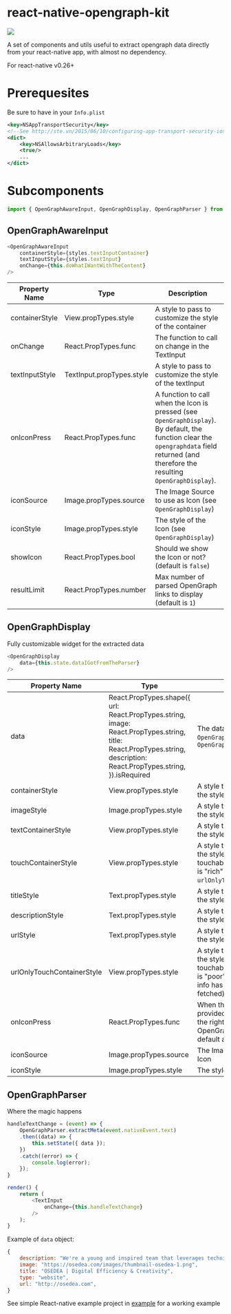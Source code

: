 # react-native-opengraph-kit

![](https://travis-ci.org/Osedea/react-native-opengraph-kit.svg?branch=master)

A set of components and utils useful to extract opengraph data directly from your react-native app, with almost no dependency.

For react-native v0.26+

# Prerequesites

Be sure to have in your `Info.plist`

```xml
<key>NSAppTransportSecurity</key>
<!--See http://ste.vn/2015/06/10/configuring-app-transport-security-ios-9-osx-10-11/ -->
<dict>
    <key>NSAllowsArbitraryLoads</key>
    <true/>
    ...
</dict>
```

# Subcomponents

```js
import { OpenGraphAwareInput, OpenGraphDisplay, OpenGraphParser } from 'react-native-opengraph-kit';
```

## OpenGraphAwareInput

```js
<OpenGraphAwareInput
    containerStyle={styles.textInputContainer}
    textInputStyle={styles.textInput}
    onChange={this.doWhatIWantWithTheContent}
/>
```

Property Name | Type | Description
--- | --- | ---
containerStyle | View.propTypes.style | A style to pass to customize the style of the container
onChange | React.PropTypes.func | The function to call on change in the TextInput
textInputStyle | TextInput.propTypes.style | A style to pass to customize the style of the textInput
onIconPress | React.PropTypes.func | A function to call when the Icon is pressed (see `OpenGraphDisplay`). By default, the function clear the `opengraphdata` field returned (and therefore the resulting `OpenGraphDisplay`).
iconSource | Image.propTypes.source | The Image Source to use as Icon (see `OpenGraphDisplay`)
iconStyle | Image.propTypes.style | The style of the Icon (see `OpenGraphDisplay`)
showIcon | React.PropTypes.bool | Should we show the Icon or not? (default is `false`)
resultLimit | React.PropTypes.number | Max number of parsed OpenGraph links to display (default is `1`)

## OpenGraphDisplay

Fully customizable widget for the extracted data

```js
<OpenGraphDisplay
    data={this.state.dataIGotFromTheParser}
/>
```

Property Name | Type | Description
--- | --- | ---
data | React.PropTypes.shape({ <br>    url: React.PropTypes.string, <br>    image: React.PropTypes.string,<br>    title: React.PropTypes.string,<br>    description: React.PropTypes.string,<br>}).isRequired | The data gotten out of the `OpenGraphAwareInput` or the `OpenGraphParser`
containerStyle | View.propTypes.style | A style to pass to customize the style of the container
imageStyle | Image.propTypes.style | A style to pass to customize the style of the image
textContainerStyle | View.propTypes.style | A style to pass to customize the style of the textContainer
touchContainerStyle | View.propTypes.style | A style to pass to customize the style of the View that is touchable when the content is "rich" (as opposed to `urlOnlyTouchContainerStyle`)
titleStyle | Text.propTypes.style | A style to pass to customize the style of the title
descriptionStyle | Text.propTypes.style | A style to pass to customize the style of the description
urlStyle | Text.propTypes.style | A style to pass to customize the style of the url
urlOnlyTouchContainerStyle | View.propTypes.style | A style to pass to customize the style of the View that is touchable when the content is "poor" (Just the url, no info has been successfully fetched)
onIconPress | React.PropTypes.func | When this function is provided, puts an Icon on the right of the OpenGraphDisplay (by default an `x`)
iconSource | Image.propTypes.source | The Image Source to use as Icon
iconStyle | Image.propTypes.style | The style of the Icon

## OpenGraphParser

Where the magic happens

```js
handleTextChange = (event) => {
    OpenGraphParser.extractMeta(event.nativeEvent.text)
    .then((data) => {
        this.setState({ data });
    })
    .catch((error) => {
        console.log(error);
    });
}

render() {
    return (
        <TextInput
            onChange={this.handleTextChange}
        />
    );
}
```

Example of `data` object:

```js
{
    description: "We're a young and inspired team that leverages technical knowledge to turn ideas into creative and efficient digital solutions.",
    image: "https://osedea.com/images/thumbnail-osedea-1.png",
    title: "OSEDEA | Digital Efficiency & Creativity",
    type: "website",
    url: "http://osedea.com",
}
```

See simple React-native example project in [example](./example) for a working example
